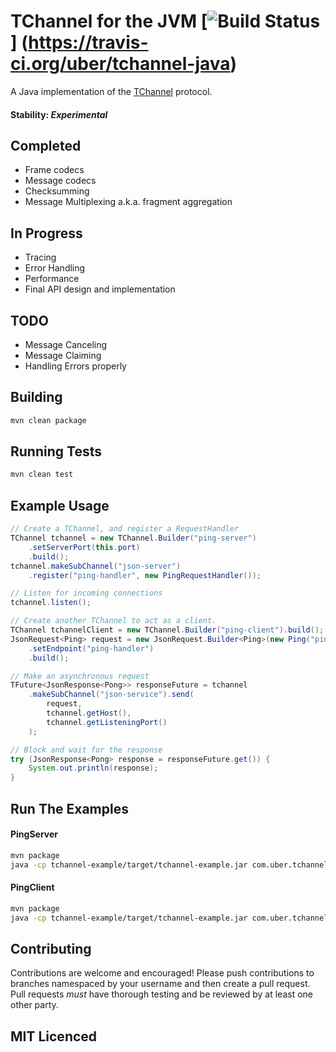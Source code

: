 # TChannel for the JVM [![Build Status](https://travis-ci.org/uber/tchannel-java.svg?branch=master)] (https://travis-ci.org/uber/tchannel-java)

A Java implementation of the [TChannel](https://github.com/uber/tchannel) protocol.

#### Stability: *Experimental*

## Completed
- Frame codecs
- Message codecs
- Checksumming
- Message Multiplexing a.k.a. fragment aggregation

## In Progress
- Tracing
- Error Handling
- Performance
- Final API design and implementation

## TODO
- Message Canceling
- Message Claiming
- Handling Errors properly

## Building
```bash
mvn clean package
```

## Running Tests
```bash
mvn clean test
```

## Example Usage

```java
// Create a TChannel, and register a RequestHandler
TChannel tchannel = new TChannel.Builder("ping-server")
	.setServerPort(this.port)
	.build();
tchannel.makeSubChannel("json-server")
	.register("ping-handler", new PingRequestHandler());

// Listen for incoming connections
tchannel.listen();

// Create another TChannel to act as a client.
TChannel tchannelClient = new TChannel.Builder("ping-client").build();
JsonRequest<Ping> request = new JsonRequest.Builder<Ping>(new Ping("ping?"))
	.setEndpoint("ping-handler")
	.build();

// Make an asynchronous request
TFuture<JsonResponse<Pong>> responseFuture = tchannel
	.makeSubChannel("json-service").send(
		request,
		tchannel.getHost(),
		tchannel.getListeningPort()
	);

// Block and wait for the response
try (JsonResponse<Pong> response = responseFuture.get()) {
    System.out.println(response);
}
```

## Run The Examples
#### PingServer
```bash
mvn package
java -cp tchannel-example/target/tchannel-example.jar com.uber.tchannel.ping.PingServer -p 8888
```

#### PingClient
```bash
mvn package
java -cp tchannel-example/target/tchannel-example.jar com.uber.tchannel.ping.PingClient -h localhost -p 8888 -n 1000
```

## Contributing

Contributions are welcome and encouraged! Please push contributions to branches namespaced by your username and then
create a pull request. Pull requests *must* have thorough testing and be reviewed by at least one other party. 

## MIT Licenced

